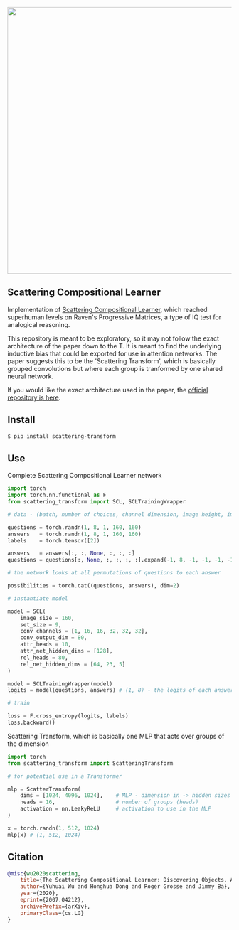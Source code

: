 <img src="./scattering.png" width="600px"></img>

## Scattering Compositional Learner

Implementation of <a href="https://arxiv.org/abs/2007.04212">Scattering Compositional Learner</a>, which reached superhuman levels on Raven's Progressive Matrices, a type of IQ test for analogical reasoning.

This repository is meant to be exploratory, so it may not follow the exact architecture of the paper down to the T. It is meant to find the underlying inductive bias that could be exported for use in attention networks. The paper suggests this to be the 'Scattering Transform', which is basically  grouped convolutions but where each group is tranformed by one shared neural network.

If you would like the exact architecture used in the paper, the <a href="https://github.com/dhh1995/SCL">official repository is here</a>.

## Install

```bash
$ pip install scattering-transform
```

## Use

Complete Scattering Compositional Learner network

```python
import torch
import torch.nn.functional as F
from scattering_transform import SCL, SCLTrainingWrapper

# data - (batch, number of choices, channel dimension, image height, image width)

questions = torch.randn(1, 8, 1, 160, 160)
answers   = torch.randn(1, 8, 1, 160, 160)
labels    = torch.tensor([2])

answers   = answers[:, :, None, :, :, :]
questions = questions[:, None, :, :, :, :].expand(-1, 8, -1, -1, -1, -1)

# the network looks at all permutations of questions to each answer

possibilities = torch.cat((questions, answers), dim=2)

# instantiate model

model = SCL(
    image_size = 160,
    set_size = 9,
    conv_channels = [1, 16, 16, 32, 32, 32],
    conv_output_dim = 80,
    attr_heads = 10,
    attr_net_hidden_dims = [128],
    rel_heads = 80,
    rel_net_hidden_dims = [64, 23, 5]
)

model = SCLTrainingWrapper(model)
logits = model(questions, answers) # (1, 8) - the logits of each answer being the correct match

# train

loss = F.cross_entropy(logits, labels)
loss.backward()
```

Scattering Transform, which is basically one MLP that acts over groups of the dimension

```python
import torch
from scattering_transform import ScatteringTransform

# for potential use in a Transformer

mlp = ScatterTransform(
    dims = [1024, 4096, 1024],    # MLP - dimension in -> hidden sizes -> dimension out
    heads = 16,                   # number of groups (heads)
    activation = nn.LeakyReLU     # activation to use in the MLP
)

x = torch.randn(1, 512, 1024)
mlp(x) # (1, 512, 1024)
```

## Citation

```bibtex
@misc{wu2020scattering,
    title={The Scattering Compositional Learner: Discovering Objects, Attributes, Relationships in Analogical Reasoning},
    author={Yuhuai Wu and Honghua Dong and Roger Grosse and Jimmy Ba},
    year={2020},
    eprint={2007.04212},
    archivePrefix={arXiv},
    primaryClass={cs.LG}
}
```
